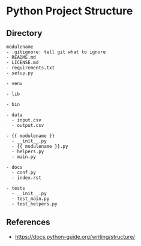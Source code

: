 # Python Project Structure

## Directory
```
modulename
- .gitignore: tell git what to ignore
- README.md
- LICENSE.md
- requirements.txt
- setup.py

- venv

- lib

- bin

- data
  - input.csv
  - output.csv
  
- {{ modulename }}
  - __init__.py
  - {{ modulename }}.py
  - helpers.py
  - main.py
  
- docs
  - conf.py
  - index.rst
  
- tests
  - __init__.py
  - test_main.py
  - test_helpers.py
  ```


## References
- https://docs.python-guide.org/writing/structure/